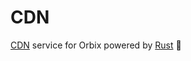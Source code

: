 # CDN

[CDN] service for Orbix powered by [Rust] 🦀

[cdn]: https://en.wikipedia.org/wiki/Content_delivery_network
[rust]: https://github.com/rust-lang/rust
